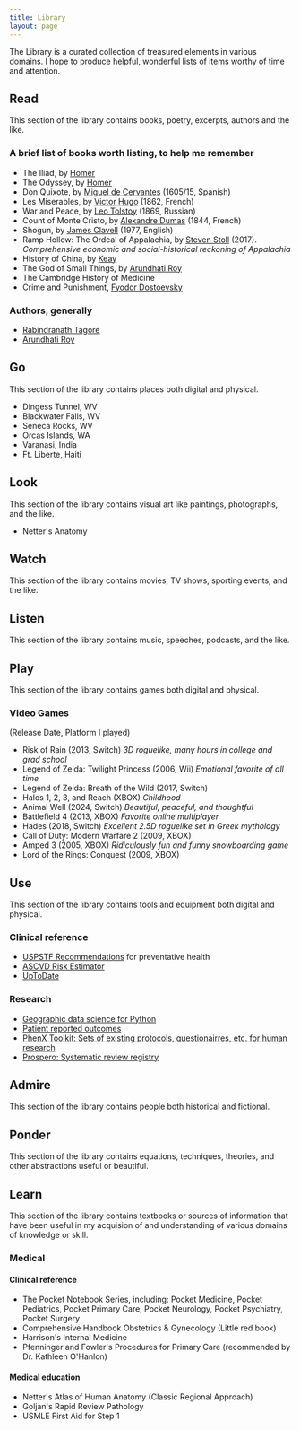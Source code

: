```yaml
---
title: Library
layout: page
---
```


The Library is a curated collection of treasured elements in various domains. I hope to produce helpful, wonderful lists of items worthy of time and attention.

## Read

This section of the library contains books, poetry, excerpts, authors and the like.

### A brief list of books worth listing, to help me remember

- The Iliad, by [Homer](https://upload.wikimedia.org/wikipedia/commons/1/1c/Homer_British_Museum.jpg)
- The Odyssey, by [Homer](https://upload.wikimedia.org/wikipedia/commons/1/1c/Homer_British_Museum.jpg)
- Don Quixote, by [Miguel de Cervantes](https://upload.wikimedia.org/wikipedia/commons/0/09/Cervantes_J%C3%A1uregui.jpg) (1605/15, Spanish)
- Les Miserables, by [Victor Hugo](https://upload.wikimedia.org/wikipedia/commons/thumb/e/e6/Victor_Hugo_by_%C3%89tienne_Carjat_1876_-_full.jpg/1200px-Victor_Hugo_by_%C3%89tienne_Carjat_1876_-_full.jpg) (1862, French)
- War and Peace, by [Leo Tolstoy](https://cdn.britannica.com/94/4694-050-CABE0BB0/Leo-Tolstoy.jpg) (1869, Russian)
- Count of Monte Cristo, by [Alexandre Dumas](https://upload.wikimedia.org/wikipedia/commons/c/c6/Nadar_-_Alexandre_Dumas_p%C3%A8re_%281802-1870%29_-_1983.198_-_Cleveland_Museum_of_Art.jpg) (1844, French)
- Shogun, by [James Clavell](https://cdn.britannica.com/14/255414-050-4EC1222C/author-James-Clavell.jpg) (1977, English)
- Ramp Hollow: The Ordeal of Appalachia, by [Steven Stoll](https://9b16f79ca967fd0708d1-2713572fef44aa49ec323e813b06d2d9.ssl.cf2.rackcdn.com/1140x_a10-7_cTC/Stoll-Steven-by-Tom-Stoelker-1-1569154751.jpg) (2017). *Comprehensive economic and social-historical reckoning of Appalachia*
- History of China, by [Keay](https://media.cntraveler.com/photos/6345822956bb3cb685b1d987/master/w_1600%2Cc_limit/John-Keay-writer.jpg)
- The God of Small Things, by [Arundhati Roy](https://compote.slate.com/images/7a1502d0-3c54-4796-9877-ae729c760156.jpg)
- The Cambridge History of Medicine
- Crime and Punishment, [Fyodor Dostoevsky](https://upload.wikimedia.org/wikipedia/commons/7/78/Vasily_Perov_-_%D0%9F%D0%BE%D1%80%D1%82%D1%80%D0%B5%D1%82_%D0%A4.%D0%9C.%D0%94%D0%BE%D1%81%D1%82%D0%BE%D0%B5%D0%B2%D1%81%D0%BA%D0%BE%D0%B3%D0%BE_-_Google_Art_Project.jpg)

### Authors, generally

- [Rabindranath Tagore](https://s3-us-east-2.amazonaws.com/cdn-test.poetryfoundation.org/content/images/2c9831dd1c0e4c77731bf9ff6fa301536d0a6cf2.jpeg)
- [Arundhati Roy](https://compote.slate.com/images/7a1502d0-3c54-4796-9877-ae729c760156.jpg)

## Go

This section of the library contains places both digital and physical.

- Dingess Tunnel, WV
- Blackwater Falls, WV
- Seneca Rocks, WV
- Orcas Islands, WA
- Varanasi, India
- Ft. Liberte, Haiti

## Look

This section of the library contains visual art like paintings, photographs, and the like.

- Netter's Anatomy

## Watch

This section of the library contains movies, TV shows, sporting events, and the like.

## Listen

This section of the library contains music, speeches, podcasts, and the like.

## Play

This section of the library contains games both digital and physical.

### Video Games

(Release Date, Platform I played)

- Risk of Rain (2013, Switch) *3D roguelike, many hours in college and grad school*
- Legend of Zelda: Twilight Princess (2006, Wii) *Emotional favorite of all time*
- Legend of Zelda: Breath of the Wild (2017, Switch)
- Halos 1, 2, 3, and Reach (XBOX) *Childhood*
- Animal Well (2024, Switch) *Beautiful, peaceful, and thoughtful*
- Battlefield 4 (2013, XBOX) *Favorite online multiplayer*
- Hades (2018, Switch) *Excellent 2.5D roguelike set in Greek mythology*
- Call of Duty: Modern Warfare 2 (2009, XBOX)
- Amped 3 (2005, XBOX) *Ridiculously fun and funny snowboarding game*
- Lord of the Rings: Conquest (2009, XBOX)

## Use

This section of the library contains tools and equipment both digital and physical.

### Clinical reference

- [USPSTF Recommendations](https://www.uspreventiveservicestaskforce.org/uspstf/topic_search_results?topic_status=P) for preventative health
- [ASCVD Risk Estimator](https://tools.acc.org/ascvd-risk-estimator-plus/#!/calculate/estimate/)
- [UpToDate](https://www.uptodate.com/contents/search)

### Research

- [Geographic data science for Python](https://geographicdata.science/book/intro.html#)
- [Patient reported outcomes](https://www.healthmeasures.net/explore-measurement-systems/promis)
- [PhenX Toolkit: Sets of existing protocols, questionairres, etc. for human research](https://www.phenxtoolkit.org/)
- [Prospero: Systematic review registry](https://www.crd.york.ac.uk/prospero/)

## Admire

This section of the library contains people both historical and fictional.

## Ponder

This section of the library contains equations, techniques, theories, and other abstractions useful or beautiful.

## Learn

This section of the library contains textbooks or sources of information that have been useful in my acquision of and understanding of various domains of knowledge or skill.

### Medical

#### Clinical reference
- The Pocket Notebook Series, including: Pocket Medicine, Pocket Pediatrics, Pocket Primary Care, Pocket Neurology, Pocket Psychiatry, Pocket Surgery
- Comprehensive Handbook Obstetrics & Gynecology (Little red book)
- Harrison's Internal Medicine
- Pfenninger and Fowler's Procedures for Primary Care (recommended by Dr. Kathleen O'Hanlon)

#### Medical education
- Netter's Atlas of Human Anatomy (Classic Regional Approach)
- Goljan's Rapid Review Pathology
- USMLE First Aid for Step 1